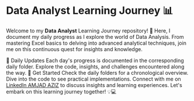 # Data Analyst Learning Journey 📊

Welcome to my **Data Analyst** Learning Journey repository!
🚀 Here, I document my daily progress as I explore the world of Data Analysis. From mastering Excel basics to delving into advanced analytical techniques, join me on this continuous quest for insights and knowledge.

📅 Daily Updates
Each day's progress is documented in the corresponding daily folder.
Explore the code, insights, and challenges encountered along the way.
🚀 Get Started
Check the daily folders for a chronological overview.
Dive into the code to see practical implementations.
Connect with me on <a href="https://www.linkedin.com/in/amjad-aziz/">LinkedIn AMJAD AZIZ</a> to discuss insights and learning experiences.
Let's embark on this learning journey together! 💡💻
